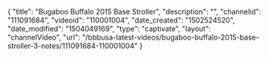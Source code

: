 {
    "title": "Bugaboo Buffalo 2015 Base Stroller",
    "description": "",
    "channelid": "111091684",
    "videoid": "110001004",
    "date_created": "1502524520",
    "date_modified": "1504049169",
    "type": "captivate",
    "layout": "channelVideo",
    "url": "\/bbbusa-latest-videos\/bugaboo-buffalo-2015-base-stroller-3-notes\/111091684-110001004"
}